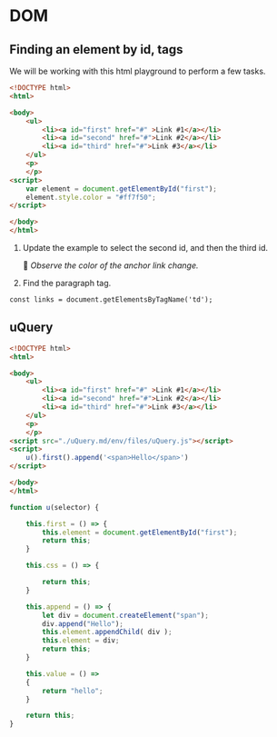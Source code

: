 # DOM

## Finding an element by id, tags

We will be working with this html playground to perform a few tasks.

```html |{type: 'playground'}
<!DOCTYPE html>
<html>

<body>
    <ul>
        <li><a id="first" href="#" >Link #1</a></li>
        <li><a id="second" href="#">Link #2</a></li>
        <li><a id="third" href="#">Link #3</a></li>
    </ul>
    <p>
    </p>
<script>
    var element = document.getElementById("first");
    element.style.color = "#ff7f50";
</script>    

</body>
</html>
```

1. Update the example to select the second id, and then the third id.  

   👀 _Observe the color of the anchor link change._

2. Find the paragraph tag. 

```
const links = document.getElementsByTagName('td');
```



## uQuery

```html |{type: 'playground'}
<!DOCTYPE html>
<html>

<body>
    <ul>
        <li><a id="first" href="#" >Link #1</a></li>
        <li><a id="second" href="#">Link #2</a></li>
        <li><a id="third" href="#">Link #3</a></li>
    </ul>
    <p>
    </p>
<script src="./uQuery.md/env/files/uQuery.js"></script>
<script>
    u().first().append('<span>Hello</span>')
</script>

</body>
</html>
```


```js |{type: 'file', path: '/Course/Pages/DOM/uQuery.js'}
function u(selector) {

    this.first = () => {
        this.element = document.getElementById("first");
        return this;
    }

    this.css = () => {

        return this;
    }

    this.append = () => {
        let div = document.createElement("span");
        div.append("Hello");
        this.element.appendChild( div );
        this.element = div;        
        return this;
    }

    this.value = () =>
    {
        return "hello";
    }

    return this;
}
```